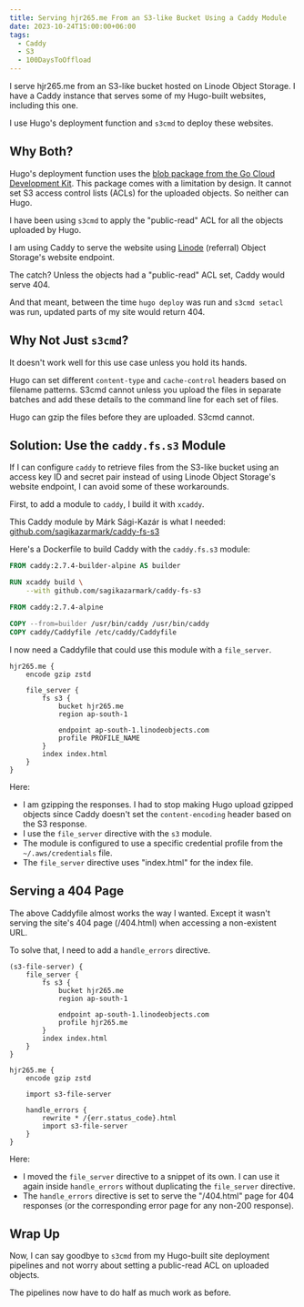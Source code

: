 ```yaml
---
title: Serving hjr265.me From an S3-like Bucket Using a Caddy Module
date: 2023-10-24T15:00:00+06:00
tags:
  - Caddy
  - S3
  - 100DaysToOffload
---
```


I serve hjr265.me from an S3-like bucket hosted on Linode Object Storage. I have a Caddy instance that serves some of my Hugo-built websites, including this one.

I use Hugo's deployment function and `s3cmd` to deploy these websites.

## Why Both?

Hugo's deployment function uses the [blob package from the Go Cloud Development Kit](https://gocloud.dev/howto/blob/). This package comes with a limitation by design. It cannot set S3 access control lists (ACLs) for the uploaded objects. So neither can Hugo.

I have been using `s3cmd` to apply the "public-read" ACL for all the objects uploaded by Hugo.

I am using Caddy to serve the website using [Linode](https://www.linode.com/lp/refer/?r=8d4f388136825d3d04a90d3f7b0ce6b29732a835) (referral) Object Storage's website endpoint.

The catch? Unless the objects had a "public-read" ACL set, Caddy would serve 404.

And that meant, between the time `hugo deploy` was run and `s3cmd setacl` was run, updated parts of my site would return 404.

## Why Not Just `s3cmd`?

It doesn't work well for this use case unless you hold its hands.

Hugo can set different `content-type` and `cache-control` headers based on filename patterns. S3cmd cannot unless you upload the files in separate batches and add these details to the command line for each set of files.

Hugo can gzip the files before they are uploaded. S3cmd cannot.

## Solution: Use the `caddy.fs.s3` Module

If I can configure `caddy` to retrieve files from the S3-like bucket using an access key ID and secret pair instead of using Linode Object Storage's website endpoint, I can avoid some of these workarounds.

First, to add a module to `caddy`, I build it with `xcaddy`.

This Caddy module by Márk Sági-Kazár is what I needed: [github.com/sagikazarmark/caddy-fs-s3](https://github.com/sagikazarmark/caddy-fs-s3)

Here's a Dockerfile to build Caddy with the `caddy.fs.s3` module:

``` dockerfile
FROM caddy:2.7.4-builder-alpine AS builder

RUN xcaddy build \
    --with github.com/sagikazarmark/caddy-fs-s3

FROM caddy:2.7.4-alpine

COPY --from=builder /usr/bin/caddy /usr/bin/caddy
COPY caddy/Caddyfile /etc/caddy/Caddyfile
```

I now need a Caddyfile that could use this module with a `file_server`.

``` caddyfile
hjr265.me {
	encode gzip zstd

	file_server {
		fs s3 {
			bucket hjr265.me
			region ap-south-1

			endpoint ap-south-1.linodeobjects.com
			profile PROFILE_NAME
		}
		index index.html
	}
}
```

Here:

- I am gzipping the responses. I had to stop making Hugo upload gzipped objects since Caddy doesn't set the `content-encoding` header based on the S3 response.
- I use the `file_server` directive with the `s3` module.
- The module is configured to use a specific credential profile from the `~/.aws/credentials` file.
- The `file_server` directive uses "index.html" for the index file.

## Serving a 404 Page

The above Caddyfile almost works the way I wanted. Except it wasn't serving the site's 404 page (/404.html) when accessing a non-existent URL.

To solve that, I need to add a `handle_errors` directive.

``` caddyfile
(s3-file-server) {
	file_server {
		fs s3 {
			bucket hjr265.me
			region ap-south-1

			endpoint ap-south-1.linodeobjects.com
			profile hjr265.me
		}
		index index.html
	}
}

hjr265.me {
	encode gzip zstd

	import s3-file-server

	handle_errors {
		rewrite * /{err.status_code}.html
		import s3-file-server
	}
}
```

Here:

- I moved the `file_server` directive to a snippet of its own. I can use it again inside `handle_errors` without duplicating the `file_server` directive.
- The `handle_errors` directive is set to serve the "/404.html" page for 404 responses (or the corresponding error page for any non-200 response).

## Wrap Up

Now, I can say goodbye to `s3cmd` from my Hugo-built site deployment pipelines and not worry about setting a public-read ACL on uploaded objects.

The pipelines now have to do half as much work as before.
